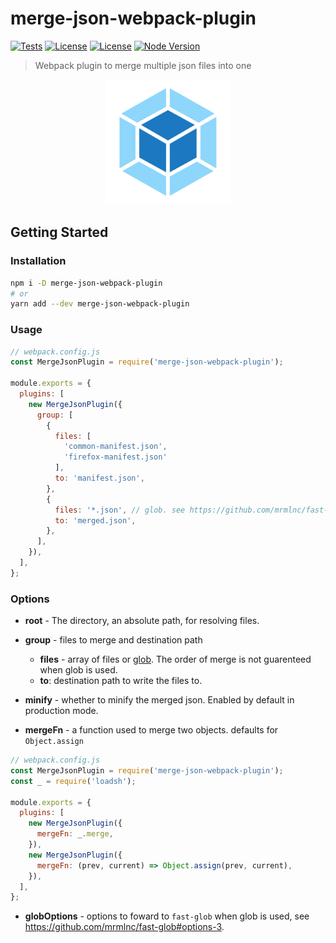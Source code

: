 # merge-json-webpack-plugin

[![Tests](https://github.com/sibiraj-s/merge-json-webpack-plugin/workflows/Tests/badge.svg)](https://github.com/sibiraj-s/merge-json-webpack-plugin/actions)
[![License](https://badgen.net/github/license/sibiraj-s/merge-json-webpack-plugin)](https://github.com/sibiraj-s/merge-json-webpack-plugin)
[![License](https://badgen.net/npm/v/merge-json-webpack-plugin)](https://npmjs.com/merge-json-webpack-plugin)
[![Node Version](https://badgen.net/npm/node/merge-json-webpack-plugin)](https://npmjs.com/merge-json-webpack-plugin)

> Webpack plugin to merge multiple json files into one

<p align="center">
  <a href="https://github.com/sibiraj-s/merge-json-webpack-plugin">
    <img width="200" height="200" src="./assets/webpack.png">
  </a>
</p>

## Getting Started

### Installation

```bash
npm i -D merge-json-webpack-plugin
# or
yarn add --dev merge-json-webpack-plugin
```

### Usage

```js
// webpack.config.js
const MergeJsonPlugin = require('merge-json-webpack-plugin');

module.exports = {
  plugins: [
    new MergeJsonPlugin({
      group: [
        {
          files: [
            'common-manifest.json',
            'firefox-manifest.json'
          ],
          to: 'manifest.json',
        },
        {
          files: '*.json', // glob. see https://github.com/mrmlnc/fast-glob
          to: 'merged.json',
        },
      ],
    }),
  ],
};
```

### Options

- **root** - The directory, an absolute path, for resolving files.

- **group** - files to merge and destination path

  - **files** - array of files or [glob](https://github.com/mrmlnc/fast-glob). The order of merge is not guarenteed when glob is used.
  - **to**: destination path to write the files to.

- **minify** - whether to minify the merged json. Enabled by default in production mode.

- **mergeFn** - a function used to merge two objects. defaults for `Object.assign`

```js
// webpack.config.js
const MergeJsonPlugin = require('merge-json-webpack-plugin');
const _ = require('loadsh');

module.exports = {
  plugins: [
    new MergeJsonPlugin({
      mergeFn: _.merge,
    }),
    new MergeJsonPlugin({
      mergeFn: (prev, current) => Object.assign(prev, current),
    }),
  ],
};
```

- **globOptions** - options to foward to `fast-glob` when glob is used, see https://github.com/mrmlnc/fast-glob#options-3.
